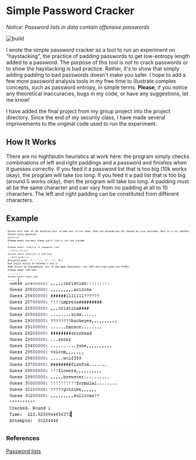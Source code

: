 # Simple Password Cracker
*Notice: Password lists in data contain offensive passwords*

![build](https://travis-ci.org/michaellyons786/simple-password-cracker.svg?branch=master)

I wrote the simple password cracker as a tool to run an experiment on "haystacking", the practice of padding passwords to get low-entropy length added to a password. The purpose of this tool is *not* to crack passwords or to show the haystacking is bad practice. Rather, it's to show that simply adding padding to bad passwords doesn't make you safer. I hope to add a few more password analysis tools in my free time to illustrate complex concepts, such as password entropy, in simple terms. **Please**, if you notice any theoretical inaccuracies, bugs in my code, or have any suggestions, let me know! 

I have added the final project from my group project into the project directory. Since the end of my security class, I have made several improvements to the original code used to run the experiment.

## How It Works
There are no highfalutin heuristics at work here: the program simply checks combinations of left and right paddings and a password and finishes when it guesses correctly. If you feed it a password list that is too big (10k works okay), the program will take too long. If you feed it a pad list that is too big (around 5 works okay), then the program will take too long. A padding must all be the same character and can vary from no padding at all to 10 characters. The left and right padding can be constituted from different characters.

## Example 
![arguments](https://github.com/michaellyons786/simple-password-cracker/blob/master/data/arguments.png)
![finish](https://github.com/michaellyons786/simple-password-cracker/blob/master/data/finish.png)

### References
[Password lists](https://github.com/danielmiessler/SecLists)
